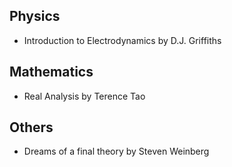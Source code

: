 ## Physics
- Introduction to Electrodynamics by D.J. Griffiths

## Mathematics
- Real Analysis by Terence Tao

## Others
- Dreams of a final theory by Steven Weinberg
